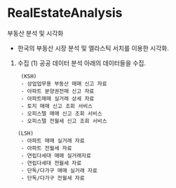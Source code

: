 # RealEstateAnalysis
부동산 분석 및 시각화
- 한국의 부동산 시장 분석 및 엘라스틱 서치를 이용한 시각화.


1. 수집
 (1) 공공 데이터 분석 
       아래의 데이터들을 수집.
       
        (KSH)
        - 상업업무용 부동산 매매 신고 자료
        - 아파트 분양권전매 신고 자료
        - 아파트매매 실거래 상세 자료
        - 토지 매매 신고 조회 서비스
        - 오피스텔 매매 신고 조회 서비스
        - 오피스텔 전월세 신고 조회 서비스
        
       (LSH)
        - 아파트 매매 실거래 자료
        - 아파트 전월세 자료
        - 연립다세대 매매 실거래자료
        - 연립다세대 전월세 자료
        - 단독/다가구 매매 실거래 자료
        - 단독/다가구 전월세 자료

